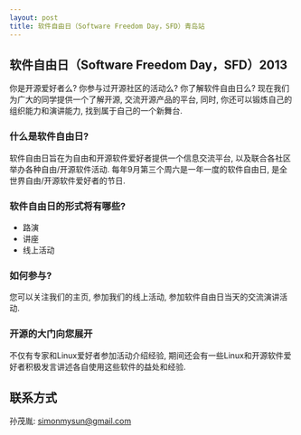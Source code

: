 ```yaml
---
layout: post
title: 软件自由日（Software Freedom Day，SFD）青岛站
---
```

## 软件自由日（Software Freedom Day，SFD）2013
你是开源爱好者么? 你参与过开源社区的活动么? 你了解软件自由日么?  现在我们为广大的同学提供一个了解开源, 交流开源产品的平台, 同时, 你还可以锻炼自己的组织能力和演讲能力, 找到属于自己的一个新舞台.

### 什么是软件自由日?
软件自由日旨在为自由和开源软件爱好者提供一个信息交流平台, 以及联合各社区举办各种自由/开源软件活动. 每年9月第三个周六是一年一度的软件自由日, 是全世界自由/开源软件爱好者的节日.

### 软件自由日的形式将有哪些?
+ 路演
+ 讲座
+ 线上活动


### 如何参与?
您可以关注我们的主页, 参加我们的线上活动, 参加软件自由日当天的交流演讲活动.

### 开源的大门向您展开
不仅有专家和Linux爱好者参加活动介绍经验, 期间还会有一些Linux和开源软件爱好者积极发言讲述各自使用这些软件的益处和经验.

## 联系方式
孙茂胤: [simonmysun@gmail.com](mailto:simonmysun@gmail.com)
